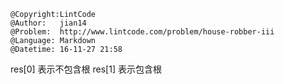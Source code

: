 ```
@Copyright:LintCode
@Author:   jian14
@Problem:  http://www.lintcode.com/problem/house-robber-iii
@Language: Markdown
@Datetime: 16-11-27 21:58
```

res[0]  表示不包含根
res[1] 表示包含根